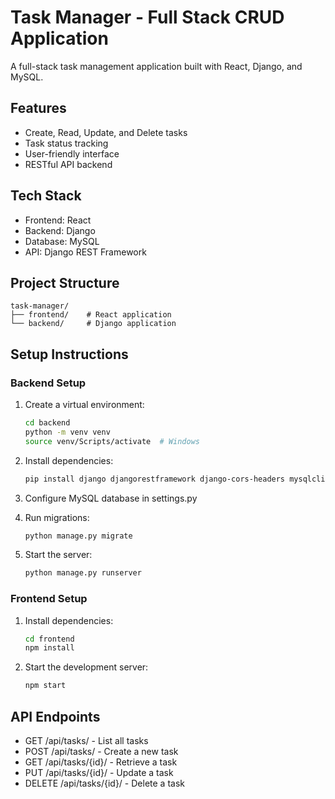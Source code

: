 # Task Manager - Full Stack CRUD Application

A full-stack task management application built with React, Django, and MySQL.

## Features
- Create, Read, Update, and Delete tasks
- Task status tracking
- User-friendly interface
- RESTful API backend

## Tech Stack
- Frontend: React
- Backend: Django
- Database: MySQL
- API: Django REST Framework

## Project Structure
```
task-manager/
├── frontend/    # React application
└── backend/     # Django application
```

## Setup Instructions

### Backend Setup
1. Create a virtual environment:
   ```bash
   cd backend
   python -m venv venv
   source venv/Scripts/activate  # Windows
   ```

2. Install dependencies:
   ```bash
   pip install django djangorestframework django-cors-headers mysqlclient
   ```

3. Configure MySQL database in settings.py

4. Run migrations:
   ```bash
   python manage.py migrate
   ```

5. Start the server:
   ```bash
   python manage.py runserver
   ```

### Frontend Setup
1. Install dependencies:
   ```bash
   cd frontend
   npm install
   ```

2. Start the development server:
   ```bash
   npm start
   ```

## API Endpoints
- GET /api/tasks/ - List all tasks
- POST /api/tasks/ - Create a new task
- GET /api/tasks/{id}/ - Retrieve a task
- PUT /api/tasks/{id}/ - Update a task
- DELETE /api/tasks/{id}/ - Delete a task
